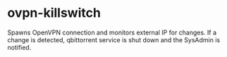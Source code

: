 # ovpn-killswitch
Spawns OpenVPN connection and monitors external IP for changes. If a change is detected, qbittorrent service is shut down and the SysAdmin is notified.
